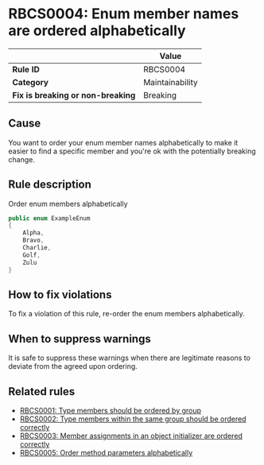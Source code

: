 <!--
---
title: "RBCS0004: Enum member names are ordered alphabetically (code analysis)"
description: "Learn about code analysis rule RBCS0004: Enum member names are ordered alphabetically"
f1_keywords:
- RBCS0004
- EnumMemberNamesOrderedAlphabetically
helpviewer_keywords:
- EnumMemberNamesOrderedAlphabetically
- RBCS0004
author: ryanthomas
dev_langs:
- CSharp
---
-->

# RBCS0004: Enum member names are ordered alphabetically

| | Value |
|-|-|
| **Rule ID** |RBCS0004|
| **Category** |Maintainability|
| **Fix is breaking or non-breaking** |Breaking|

## Cause

You want to order your enum member names alphabetically to make it easier to find a specific member and you're ok with the potentially
breaking change.

## Rule description

Order enum members alphabetically

```csharp
public enum ExampleEnum
{
    Alpha,
    Bravo,
    Charlie,
    Golf,
    Zulu
}
```

## How to fix violations

To fix a violation of this rule, re-order the enum members alphabetically.

## When to suppress warnings

It is safe to suppress these warnings when there are legitimate reasons to deviate from the agreed upon ordering.

## Related rules

- [RBCS0001: Type members should be ordered by group](RBCS0001.md)
- [RBCS0002: Type members within the same group should be ordered correctly](RBCS0002.md)
- [RBCS0003: Member assignments in an object initializer are ordered correctly](RBCS0003.md)
- [RBCS0005: Order method parameters alphabetically](RBCS0005.md)